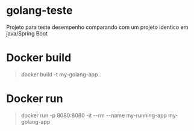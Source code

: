 # golang-teste
Projeto para teste desempenho comparando com um projeto identico em java/Spring Boot

# Docker build
>   docker build -t my-golang-app .

# Docker run
>   docker run -p 8080:8080 -it --rm --name my-running-app my-golang-app